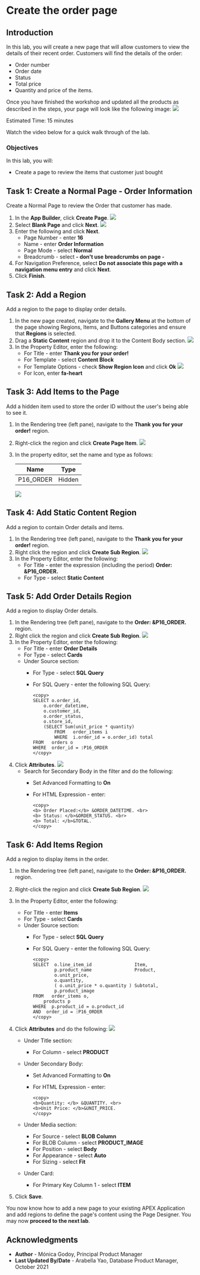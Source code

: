 # Create the order page

## Introduction

In this lab, you will create a new page that will allow customers to view the details of their recent order.
Customers will find the details of the order:
- Order number
- Order date
- Status
- Total price
- Quantity and price of the items.

Once you have finished the workshop and updated all the products as described in the steps, your page will look like the following image:
![](./images/orders-page.png " ")

Estimated Time: 15 minutes

Watch the video below for a quick walk through of the lab.

[](youtube:qskWwkxJmcM)

### Objectives
In this lab, you will:
- Create a page to review the items that customer just bought

## Task 1: Create a Normal Page - Order Information
Create a Normal Page to review the Order that customer has made.

1. In the **App Builder**, click **Create Page**.
    ![](./images/create-page.png " ")
2. Select **Blank Page** and click **Next**.
    ![](./images/blank-page.png " ")
3. Enter the following and click **Next**.
    - Page Number - enter **16**
    - Name - enter **Order Information**
    - Page Mode - select **Normal**
    - Breadcrumb - select **- don't use breadcrumbs on page -** 
4. For Navigation Preference, select **Do not associate this page with a navigation menu entry** and click **Next**.
5. Click **Finish**.

## Task 2: Add a Region 
Add a region to the page to display order details.

1. In the new page created, navigate to the **Gallery Menu** at the bottom of the page showing Regions, Items, and Buttons categories and ensure that **Regions** is selected.
2. Drag a **Static Content** region and drop it to the Content Body section.
    ![](./images/create-static.png " ")
3. In the Property Editor, enter the following:
    - For Title - enter **Thank you for your order!**
    - For Template - select **Content Block**
    - For Template Options - check **Show Region Icon** and click **Ok**
        ![](./images/template-options.png " ")
    - For Icon, enter **fa-heart**

## Task 3: Add Items to the Page
Add a hidden item used to store the order ID without the user's being able to see it.

1. In the Rendering tree (left pane), navigate to the **Thank you for your order!** region.
2. Right-click the region and click **Create Page Item**.
    ![](./images/create-item.png " ")
3. In the property editor, set the name and type as follows:

    | Name |  Type  | 
    | --- |  --- | 
    | P16_ORDER | Hidden |

    ![](./images/order-item.png " ")    
    
## Task 4: Add Static Content Region
Add a region to contain Order details and items.

1. In the Rendering tree (left pane), navigate to the **Thank you for your order!** region.
2. Right click the region and click **Create Sub Region**.
    ![](./images/create-sub-region.png " ")
3. In the Property Editor, enter the following:
    - For Title - enter the expression (including the period) **Order: &P16_ORDER.**
    - For Type - select **Static Content**

## Task 5: Add Order Details Region
Add a region to display Order details.

1. In the Rendering tree (left pane), navigate to the **Order: &P16_ORDER.** region.
2. Right click the region and click **Create Sub Region**.
    ![](./images/create-sub-region2.png " ")
3. In the Property Editor, enter the following:
    - For Title - enter **Order Details**
    - For Type - select **Cards**
    - Under Source section:
        - For Type - select **SQL Query**
        - For SQL Query - enter the following SQL Query:

            ``` 
            <copy>
            SELECT o.order_id,
                o.order_datetime,
                o.customer_id,
                o.order_status,
                o.store_id,
                (SELECT Sum(unit_price * quantity)
                    FROM   order_items i
                    WHERE  i.order_id = o.order_id) total
            FROM   orders o
            WHERE  order_id = :P16_ORDER 
            </copy>
            ```
4. Click **Attributes**.
    ![](./images/attributes.png " ")
    -  Search for Secondary Body in the filter and do the following:
        - Set Advanced Formatting to **On**
        - For HTML Expression - enter:

            ``` 
            <copy>
            <b> Order Placed:</b> &ORDER_DATETIME. <br> 
            <b> Status: </b>&ORDER_STATUS. <br> 
            <b> Total: </b>&TOTAL.    
            </copy>
            ```

## Task 6: Add Items Region
Add a region to display items in the order.

1. In the Rendering tree (left pane), navigate to the **Order: &P16_ORDER.** region.
2. Right-click the region and click **Create Sub Region**.
    ![](./images/create-sub-region3.png " ")
3. In the Property Editor, enter the following:
    - For Title - enter **Items**
    - For Type - select **Cards**
    - Under Source section:
        - For Type - select **SQL Query**
        - For SQL Query - enter the following SQL Query: 

            ``` 
            <copy>
            SELECT  o.line_item_id                Item,
                    p.product_name                Product,
                    o.unit_price,
                    o.quantity,
                    ( o.unit_price * o.quantity ) Subtotal,
                    p.product_image
            FROM   order_items o,
                products p
            WHERE  p.product_id = o.product_id
            AND  order_id = :P16_ORDER 
            </copy>
            ```
4. Click **Attributes** and do the following:
    ![](./images/attributes2.png " ")

    - Under Title section:
        - For Column - select **PRODUCT**    

    - Under Secondary Body:
        - Set Advanced Formatting to **On**
        - For HTML Expression - enter: 
    
            ``` 
            <copy>
            <b>Quantity: </b> &QUANTITY. <br> 
            <b>Unit Price: </b>&UNIT_PRICE.    
            </copy>
            ```

    - Under Media section:
        - For Source - select **BLOB Column**   
        - For BLOB Column - select **PRODUCT_IMAGE**  
        - For Position - select **Body**  
        - For Appearance - select **Auto**  
        - For Sizing - select **Fit**   

    - Under Card:
        - For Primary Key Column 1 - select **ITEM**    

5. Click **Save**.


You now know how to add a new page to your existing APEX Application and add regions to define the page's content using the Page Designer. You may now **proceed to the next lab**. 

## **Acknowledgments**

- **Author** - Mónica Godoy, Principal Product Manager
- **Last Updated By/Date** - Arabella Yao, Database Product Manager, October 2021